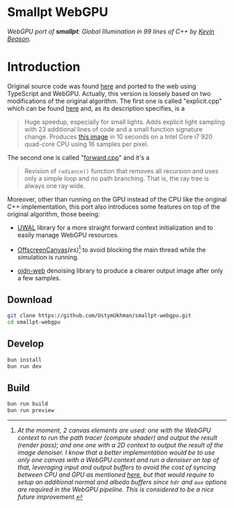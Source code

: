 # Smallpt WebGPU

_WebGPU port of **smallpt**: Global Illumination in 99 lines of C++ by [Kevin Beason](https://kevinbeason.com/)._

# Introduction

Original source code was found [here](https://www.kevinbeason.com/smallpt/) and ported to the web using TypeScript and WebGPU. Actually, this version is loosely based on two modifications of the original algorithm. The first one is called "explicit.cpp" which can be found [here](./src/explicit.cpp) and, as its description specifies, is a

> Huge speedup, especially for small lights. Adds explicit light sampling with 23 additional lines of code and a small function signature change. Produces [this image](https://www.kevinbeason.com/smallpt/explicit16.png) in 10 seconds on a Intel Core i7 920 quad-core CPU using 16 samples per pixel.

The second one is called "[forward.cpp](./src/forward.cpp)" and it's a

> Revision of `radiance()` function that removes all recursion and uses only a simple loop and no path branching. That is, the ray tree is always one ray wide.

Moreover, other than running on the GPU instead of the CPU like the original C++ implementation, this port also introduces some features on top of the original algorithm, those beeing:

- [UWAL](https://ustymukhman.github.io/uwal/) library for a more straight forward context initialization and to easily manage WebGPU resources.

- [OffscreenCanvas](https://developer.mozilla.org/en-US/docs/Web/API/OffscreenCanvas)_(es)_[^1] to avoid blocking the main thread while the simulation is running.

- [oidn-web](https://github.com/pissang/oidn-web) denoising library to produce a clearer output image after only a few samples.

[^1]: _At the moment, 2 canvas elements are used: one with the WebGPU context to run the path tracer (compute shader) and output the result (render pass); and one one with a 2D context to output the result of the image denoiser. I know that a better implementation would be to use only one canvas with a WebGPU context and run a denoiser on top of that, leveraging input and output buffers to avoid the cost of syncing between CPU and GPU as mentioned [here](https://github.com/pissang/oidn-web?tab=readme-ov-file#integrate-into-your-webgpu-pipeline), but that would require to setup an additional normal and albedo buffers since `hdr` and `aux` options are required in the WebGPU pipeline. This is considered to be a nice future improvement._

## Download

```bash
git clone https://github.com/UstymUkhman/smallpt-webgpu.git
cd smallpt-webgpu
```

## Develop

```bash
bun install
bun run dev
```

## Build

```bash
bun run build
bun run preview
```
